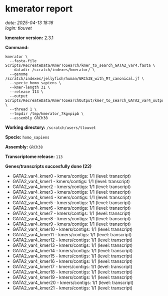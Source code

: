 # kmerator report
*date: 2025-04-13 18:16*  
*login: tlouvet*

**kmerator version:** 2.3.1

**Command:**

```
kmerator \
  --fasta-file Scripts/RecreateData/KmerToSearch/kmer_to_search_GATA2_var4.fasta \
  --datadir /scratch/indexes/kmerator/ \
  --genome /scratch/indexes/jellyfish/human/GRCh38_with_MT_canonical.jf \
  --specie homo_sapiens \
  --kmer-length 31 \
  --release 113 \
  --output Scripts/RecreateData/KmerToSearchOutput/kmer_to_search_GATA2_var4_output \
  --thread 1 \
  --tmpdir /tmp/kmerator_7kgvpipb \
  --assembly GRCh38
```

**Working directory:** `/scratch/users/tlouvet`

**Specie:** `homo_sapiens`

**Assembly:** `GRCh38`

**Transcriptome release:** `113`

**Genes/transcripts succesfully done (22)**

- GATA2_var4_kmer0 - kmers/contigs: 1/1 (level: transcript)
- GATA2_var4_kmer1 - kmers/contigs: 1/1 (level: transcript)
- GATA2_var4_kmer2 - kmers/contigs: 1/1 (level: transcript)
- GATA2_var4_kmer3 - kmers/contigs: 1/1 (level: transcript)
- GATA2_var4_kmer4 - kmers/contigs: 1/1 (level: transcript)
- GATA2_var4_kmer5 - kmers/contigs: 1/1 (level: transcript)
- GATA2_var4_kmer6 - kmers/contigs: 1/1 (level: transcript)
- GATA2_var4_kmer7 - kmers/contigs: 1/1 (level: transcript)
- GATA2_var4_kmer8 - kmers/contigs: 1/1 (level: transcript)
- GATA2_var4_kmer9 - kmers/contigs: 1/1 (level: transcript)
- GATA2_var4_kmer10 - kmers/contigs: 1/1 (level: transcript)
- GATA2_var4_kmer11 - kmers/contigs: 1/1 (level: transcript)
- GATA2_var4_kmer12 - kmers/contigs: 1/1 (level: transcript)
- GATA2_var4_kmer13 - kmers/contigs: 1/1 (level: transcript)
- GATA2_var4_kmer14 - kmers/contigs: 1/1 (level: transcript)
- GATA2_var4_kmer15 - kmers/contigs: 1/1 (level: transcript)
- GATA2_var4_kmer16 - kmers/contigs: 1/1 (level: transcript)
- GATA2_var4_kmer17 - kmers/contigs: 1/1 (level: transcript)
- GATA2_var4_kmer18 - kmers/contigs: 1/1 (level: transcript)
- GATA2_var4_kmer19 - kmers/contigs: 1/1 (level: transcript)
- GATA2_var4_kmer20 - kmers/contigs: 1/1 (level: transcript)
- GATA2_var4_kmer21 - kmers/contigs: 1/1 (level: transcript)
